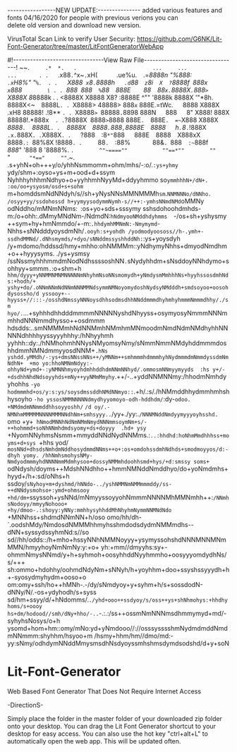 -----------------NEW UPDATE:---------------
added various features and fonts 04/16/2020
  for people with previous verions you can  
delete old version and download new version.


VirusTotal Scan Link to verify User Security:
https://github.com/G6NK/Lit-Font-Generator/tree/master/LitFontGeneratorWebApp

#!--------------------------------View Raw File---------------------------------!
~~.`      .*  *.   .                        ...     ...              ...       .
.    `.x88`.`^x~`.`xH(`      `.ue%u.`  `.=*8888n  "%888:`     .x`H8%"    "`%.  .
.   `X888` x`8`.`8888h`   .d`88`  z`8i`  X  ?`8888f` `888x`   x`888`         \ .
.  `*888*` `888`  %`88`  `888E`    `88`  `88`x.`8888X`.`888`> `X888X 8*8888k  \.
.  <8888X X8888   X8?    :8888E    ^""  '8888k 8888X  '"*8h.  8888X<~`  `8888L`.
. `X8888>  48888> 888`x`  888E.=tWc.`   `8888 X888X   .xH8    88888!    .!8** `.
. `X8888`> `88888`.`8898  888N`   `888`   `8" X888!   888X`   `88888!.*888x`   .
. `?8888X` `8888`>`8888   888E`.  `888E`.  =~`X888   X888X`   `*8888`.  `8888L`.
.  `8888X`  `8888`.`888`,`8888E`  `8888`   `h`.`8*`.`!888X` .x.`888X`. .`X888X`.
.   `?888`  `:8`*"`888`   `888E`  `8888`  `X888xX`   `8888`.: `88%8X    !8888` .
.      `88`.  `:88%`       `88&`. `888`  :~`888f`     `*888*"  '888   8  '8888%.
`.        ^"~====""           ""==*""        ""        `"`      "*=="     ""`.~.
.s+yhN+oh+++y/o/yhhNsmmomm+ohm/mhs/-:o/.`:ys+yhmy `ydy/shm+:oyso+ys+m+ood+d+ssym
NyhhhyhhhmNdhyo+o+yyhhmhNyyMd+ddyyhmmo so`ymmhhhN+/dN+. :oo/oo+ysyosm/osd+s+sohm
`m+homddsmNdNNdyh/s//sh+yNysNNsMMNMMMh`sm`.`NNMNNNo/dNNho.`  `/osyy+yy/ssdohossd
h+yymyysodymmNymh-s//++:-ymhsNNmdNMd`oMMNy odNddho/mMNmNNms:` `:os+yo+sds+sssymy
sshsdohoohdmhds-m:/o+ohh:.dMmyMNdNm-/NdmdN:`hNdmyooNMddhdyhmms  `-/os+sh+yshysmy
++sym+hy+hmNmmdo/+-m:`.hhdymhMMNmN:-Nmymymd`-Nhhs+sNNdddyoysdmNh/``.ooyh:s+yohdh
/yodmodyoososs//h-.ymh+-ssdhdMMNd/.dNhsmymds/+dyo/sNNddmssyshhddNh:``:ys+yoysdyh
/y+mdomo/hddssd/hmy+mhho:ohNMMMm::yNdhymyNhhs+dmyodNmdhm+o++hyyysyms. ./ys+ysmsy
/ssNssmyhhhmmdmNodNdhssssoshNN`.`sNydyhhdm+sNsddoyNNhdymo+sohhyy+smmm`.`:o+shm+h
`hhm/dyyy+yNNMMNMNMNNNNNmNhyhmNsoNNsmomydh+yNmdysmMmhhhNs+hyyhssosdmhNds:+hodh/+
yshy+do/.oNNmNNmNdNNmNNNMMNdsymmNMNoyomydoshNydsyNMdddh+smdsoyoo+oosohdysossho/d
yssooy+--hyyss+//:::-/osshdNmssyNNNoysdhhsodmsdhhNNddmmmdhyhmhyhmmmNmmmdhhy/./sm
hyo/.`...+syhhhdhhdddmmmmNNNNNyshdNhyyss+osymyosyNmmmNNNmmhhdNNNmmdhysso++osdmmm
hdsdds:..smNMMMmhNdNNMmhNMmhmMNmoodmNmdNdmNMdhyhhNNNNNdhhhhyyssyyyhhhy:/hNhyyhmh
yyhhh::dy:./hNMhohmhNNysNMyomsyNmy/sNmmNmmNMdyhddmmmdoshhdmmNMNdmmyyosdNNM+`.hNs
yshdd.yMMdh/-:ys+dmsNNssNNs++/yMNNm++smhmmmhdmmmhyhNydmmmdmNmmdyssdmNmNdhN+  +mo
yo:hhoNMNmNdyy:-ohhyNd+ymd+-:yNMNNhmyoyhdmhhddhdmNNmNNhyd/.ommosmNNmyymyyds  :hs
y+/-+dsdhhNhdNdsoyyhds+mNy++yyNMmMmyhy`.++/-..+yddNNMNNmy:/hhodmNmhdyyhohhs `-yo
hodmmmhd+os/y:s:ys/soysdmssddhNMdNNmyo::`.+h/.:s/./hNMmddhhydmmhmhshhysoyho `-ho
yssosNMMNNNNNdmydhyyomoyo-odh-hddhdm/`:dy-`odoo.` `+NMdmdmNNmmddhhsoyyoshh/` `/d
oy/.-NMNhmMMMMMNNNNMMMNNdhNm+smhsyyy..`/yy+./yy:.`/NNNMNddNmdyymyyyoyhsshd. `omo
+y+` hNmodMNNhNdNmNMmNmydNNNmmsoymNm+s/-++hohmmd+soNhNNmhdmdsyomy+ds+doyyy  .hd+
ysy` +NyomNNyhmsNsmm+mmyddNNdNydNNMms.:`..:hhdhd:hoNhmMmdhhhss+moyms+d+sys `+hhs
yod/ `mosNNd+dhsdsNmhdmNddhosydmmdNNms++o+:os+omdohssdmhNdhds+smodmoyyos/d:-dhyh
yomy. /hhNmhsmohysNMy-NmdyodmmmyhdNNNNmmMdmhysoo+dossyNMMmhdoohhsmd+hys/+d:smssy
soms+` odNdysh/doyms++MdshNNdhho++hmmNMNddNmddhyo/do+yoNmdmhs+hyyd+/h+:sd/oNhs+h
ssdoy/``sNyhoy+m+dyshmd/hNNdo-../yshNMMNmNMMmmmddy/ss-++dNNdysmohso+:ymd+ohmsooy
+hd/dm+``ssyssoh+ysNNd/mNmyyssoyyohNmmmNNNNMhMMNmhh++:``/NNmhsNodoyy/mmyyNohooo+
+hy/dmoo-.:shoyy:yNNy:mmhhysyhhddMhNhyhmNymmNNMNdNdo``  +MNNhss+shdmdNNmNN+h/oso
omo/hh/dh-`.oodshMdy/NmdosdNMMMhhmyhsshmdodsdydmNMMmdhs--dNN+syssydssyhmNd:s//so
sd//hh/odds::/h+mho+hssyNNhNMMNoyyy+ysymyssohshdNNNMNNMNmMMN/hmyyhoyNmNmNy:y:+o+
yh:+mm//dmyyhs:sy+-ohmmNmysNNmd/y+h+syhmoh+oosyhhddNyyhmmho+oosyyyomdydhNs/s/+++
sh:ommo+hdohhy/oohmdNdyNm+sNNyh/h+yoyhhm+doo+ssyshssyyydh+h+-syosydmyhydm+ooso+o
om:omy+ssh/ho++hMNh-.-/dy/sNmdyoy+y+syhm+h/s+sossdodN-dNNy/N/.-os+ydyhodh/s+syss
sd/hm+ssyy/d/+hNdomms/.``./yhd+ooo++ssdyoy/s/oss++ys+shNhmohys:+hhdhyhoms/s+oooy
hs+dm/hodood//smh/dNy+hho/-..``-.:.:/ss++ossmNmNNNmsdhmmymyd+md/-syhyhsNosys/o+h
ysomd+hom+hm::omy/mNo:yd+yNmdooo//://osssysssshmNydmdmddNmdmNNmmm:shyhhm/hsyoo+m
/hsmy+hhm/hm//dmo/md:-yy:sNmy/odhdymNNddMmysmsdhNsdyoyssmhshmsdymdsodshd/d+y+soN



# Lit-Font-Generator
Web Based Font Generator That Does Not Require Internet Access


-DirectionS-                                                                            
                                                                  

Simply place the folder in the master folder of your downloaded zip folder onto your desktop.
You can drag the Lit Font Generator shortcut to your desktop for easy access.
You can also use the hot key "ctrl+alt+L" to automatically open the web app.
This will be updated often.
